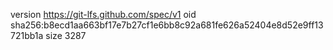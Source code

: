 version https://git-lfs.github.com/spec/v1
oid sha256:b8ecd1aa663bf17e7b27cf1e6bb8c92a681fe626a52404e8d52e9ff13721bb1a
size 3287

